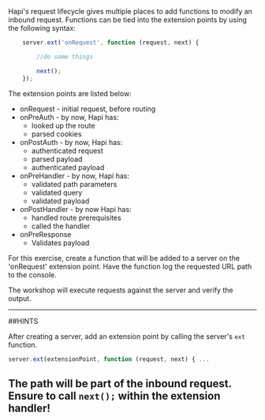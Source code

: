 Hapi's request lifecycle gives multiple places to add functions to modify an
inbound request. Functions can be tied into the extension points by using the
following syntax:

```javascript
    server.ext('onRequest', function (request, next) {

        //do some things

        next();
    });
```

The extension points are listed below:

* onRequest - initial request, before routing
* onPreAuth - by now, Hapi has:
    * looked up the route
    * parsed cookies
* onPostAuth - by now, Hapi has:
    * authenticated request
    * parsed payload
    * authenticated payload
* onPreHandler - by now, Hapi has:
    * validated path parameters
    * validated query
    * validated payload
* onPostHandler - by now Hapi has:
    * handled route prerequisites
    * called the handler
* onPreResponse
    * Validates payload

For this exercise, create a function that will be added to a server on the
'onRequest' extension point. Have the function log the requested URL path to the
console.

The workshop will execute requests against the server and verify the output.

-----------------------------------------------------------------
##HINTS

After creating a server, add an extension point by calling the server's
```ext``` function.

```js
server.ext(extensionPoint, function (request, next) { ...
```

The path will be part of the inbound request. Ensure to call ```next();```
within the extension handler!
-----------------------------------------------------------------
